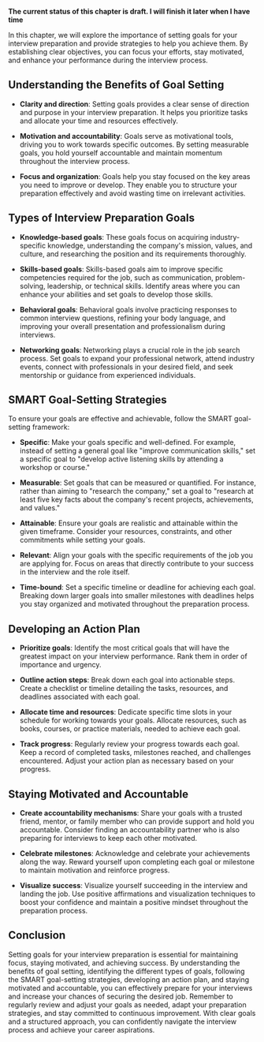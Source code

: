 **The current status of this chapter is draft. I will finish it later when I have time**

In this chapter, we will explore the importance of setting goals for your interview preparation and provide strategies to help you achieve them. By establishing clear objectives, you can focus your efforts, stay motivated, and enhance your performance during the interview process.

Understanding the Benefits of Goal Setting
------------------------------------------

* **Clarity and direction**: Setting goals provides a clear sense of direction and purpose in your interview preparation. It helps you prioritize tasks and allocate your time and resources effectively.

* **Motivation and accountability**: Goals serve as motivational tools, driving you to work towards specific outcomes. By setting measurable goals, you hold yourself accountable and maintain momentum throughout the interview process.

* **Focus and organization**: Goals help you stay focused on the key areas you need to improve or develop. They enable you to structure your preparation effectively and avoid wasting time on irrelevant activities.

Types of Interview Preparation Goals
------------------------------------

* **Knowledge-based goals**: These goals focus on acquiring industry-specific knowledge, understanding the company's mission, values, and culture, and researching the position and its requirements thoroughly.

* **Skills-based goals**: Skills-based goals aim to improve specific competencies required for the job, such as communication, problem-solving, leadership, or technical skills. Identify areas where you can enhance your abilities and set goals to develop those skills.

* **Behavioral goals**: Behavioral goals involve practicing responses to common interview questions, refining your body language, and improving your overall presentation and professionalism during interviews.

* **Networking goals**: Networking plays a crucial role in the job search process. Set goals to expand your professional network, attend industry events, connect with professionals in your desired field, and seek mentorship or guidance from experienced individuals.

SMART Goal-Setting Strategies
-----------------------------

To ensure your goals are effective and achievable, follow the SMART goal-setting framework:

* **Specific**: Make your goals specific and well-defined. For example, instead of setting a general goal like "improve communication skills," set a specific goal to "develop active listening skills by attending a workshop or course."

* **Measurable**: Set goals that can be measured or quantified. For instance, rather than aiming to "research the company," set a goal to "research at least five key facts about the company's recent projects, achievements, and values."

* **Attainable**: Ensure your goals are realistic and attainable within the given timeframe. Consider your resources, constraints, and other commitments while setting your goals.

* **Relevant**: Align your goals with the specific requirements of the job you are applying for. Focus on areas that directly contribute to your success in the interview and the role itself.

* **Time-bound**: Set a specific timeline or deadline for achieving each goal. Breaking down larger goals into smaller milestones with deadlines helps you stay organized and motivated throughout the preparation process.

Developing an Action Plan
-------------------------

* **Prioritize goals**: Identify the most critical goals that will have the greatest impact on your interview performance. Rank them in order of importance and urgency.

* **Outline action steps**: Break down each goal into actionable steps. Create a checklist or timeline detailing the tasks, resources, and deadlines associated with each goal.

* **Allocate time and resources**: Dedicate specific time slots in your schedule for working towards your goals. Allocate resources, such as books, courses, or practice materials, needed to achieve each goal.

* **Track progress**: Regularly review your progress towards each goal. Keep a record of completed tasks, milestones reached, and challenges encountered. Adjust your action plan as necessary based on your progress.

Staying Motivated and Accountable
---------------------------------

* **Create accountability mechanisms**: Share your goals with a trusted friend, mentor, or family member who can provide support and hold you accountable. Consider finding an accountability partner who is also preparing for interviews to keep each other motivated.

* **Celebrate milestones**: Acknowledge and celebrate your achievements along the way. Reward yourself upon completing each goal or milestone to maintain motivation and reinforce progress.

* **Visualize success**: Visualize yourself succeeding in the interview and landing the job. Use positive affirmations and visualization techniques to boost your confidence and maintain a positive mindset throughout the preparation process.

Conclusion
----------

Setting goals for your interview preparation is essential for maintaining focus, staying motivated, and achieving success. By understanding the benefits of goal setting, identifying the different types of goals, following the SMART goal-setting strategies, developing an action plan, and staying motivated and accountable, you can effectively prepare for your interviews and increase your chances of securing the desired job. Remember to regularly review and adjust your goals as needed, adapt your preparation strategies, and stay committed to continuous improvement. With clear goals and a structured approach, you can confidently navigate the interview process and achieve your career aspirations.
